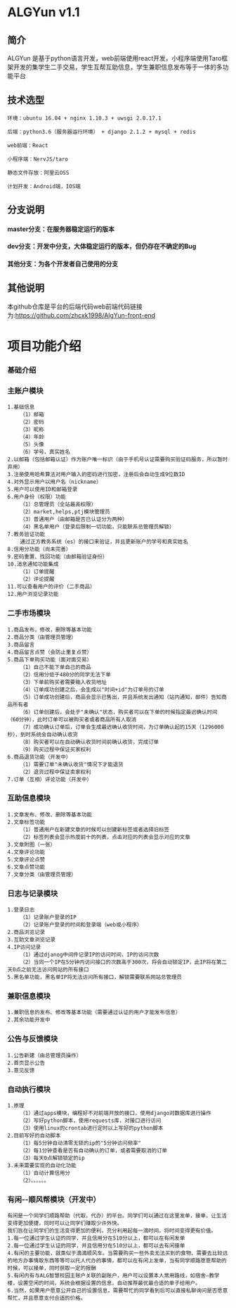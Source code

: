 # ALGYun v1.1

## 简介
ALGYun 是基于python语言开发，web前端使用react开发，小程序端使用Taro框架开发的集学生二手交易，学生互帮互助信息，学生兼职信息发布等于一体的多功能平台

## 技术选型
    环境：ubuntu 16.04 + nginx 1.10.3 + uwsgi 2.0.17.1
    
    后端：python3.6（服务器运行环境） + django 2.1.2 + mysql + redis
    
    web前端：React
    
    小程序端：NervJS/taro
    
    静态文件存放：阿里云OSS
    
    计划开发：Android端，IOS端

## 分支说明
#### master分支：在服务器稳定运行的版本
#### dev分支：开发中分支，大体稳定运行的版本，但仍存在不确定的Bug
#### 其他分支：为各个开发者自己使用的分支

## 其他说明

本github仓库是平台的后端代码web前端代码链接为:https://github.com/zhcxk1998/AlgYun-front-end


# 项目功能介绍
### 基础介绍
### 主账户模块
    1.基础信息
        （1）邮箱
        （2）密码
        （3）昵称
        （4）年龄
        （5）头像
        （6）学号，真实姓名
    2.以邮箱（包括邮箱认证）作为账户唯一标识（由于手机号认证需要购买验证码服务，所以暂时弃用）
    3.注册使用哈希算法对用户输入的密码进行加密，注册后会自动生成9位数ID
    4.对外显示用户以用户名（nickname）
    5.用户可以使用ID和邮箱登录
    6.用户身份（权限）功能
        （1）总管理员（全站最高权限）
        （2）market,helps,ptj模块管理员
        （3）普通用户（由邮箱是否已认证分为两种）
        （4）黑名单用户（登录后限制一切功能，只能联系总管理员解锁）
    7.教务验证功能
        通过正方教务系统（es）的接口来验证，并且更新账户的学号和真实姓名
    8.信用分功能（尚未完善）
    9.密码重置、找回功能（由邮箱验证身份）
    10.消息通知功能集成
        （1）订单提醒
        （2）评论提醒
    11.可以查看用户的评价（二手商品）
    12.用户浏览记录功能
### 二手市场模块
    1.商品发布，修改，删除等基本功能
    2.商品分类（由管理员管理）
    3.商品留言
    4.商品留言点赞（会防止重复点赞）
    5.商品下单购买功能（面对面交易）
        （1）自己不能下单自己的商品
        （2）信用分低于480分的同学无法下单
        （3）下单前购买者需要输入收货地址
        （4）订单成功创建之后，会生成以"时间+id"为订单号的订单
        （5）订单成功创建后，商品会显示已售出，并且系统发出通知（站内通知，邮件）告知商品所有者
        （6）订单创建后，会处于"未确认"状态，购买者可以在下单的时候指定最迟确认时间（60分钟），此时订单可以被购买者或者商品所有人取消
        （7）成功确认订单后，订单会生成最迟确认收货时间，为订单确认起的15天（1296000秒），到时系统会自动确认收货
        （8）购买者可以在自动确认收货时间前确认收货，完成订单
        （9）购买过程中保证买家权利
    6.商品退货功能（开发中）
        （1）需要订单"未确认收货"情况下才能退货
        （2）退货过程中保证卖家权利
    7.订单（互相）评论功能（开发中）
### 互助信息模块
    1.文章发布、修改、删除等基本功能
    2.文章标签功能
        （1）普通用户在新建文章的时候可以创建新标签或者选择旧标签
        （2）标签列表会显示热度前十的列表，点击对应的列表会显示对应的文章
    3.文章附图（一张）
    4.文章评论功能
    5.文章评论点赞
    6.文章点赞功能
    7.文章分类（由管理员管理）
### 日志与记录模块
    1.登录日志
        （1）记录账户登录的IP
        （2）记录账户登录的时间和登录端（web或小程序）
    2.商品浏览记录
    3.互助文章浏览记录
    4.IP访问记录
        （1）通过djanog中间件记录IP的访问时间，IP的访问次数
        （2）当同一个IP在5分钟内访问接口的次数高于300次，将会自动锁定IP，此IP将在第二天0点之前无法访问网站的所有接口
    5.黑名单功能，黑名单IP将无法访问所有接口，解锁需要联系网站总管理员
### 兼职信息模块
    1.兼职信息的发布、修改等基本功能（需要通过认证的用户才能发布信息）
    2.其余功能开发中
### 公告与反馈模块
    1.公告新建（由总管理员操作）
    2.首页显示公告
    3.意见反馈
### 自动执行模块
    1.原理
        （1）通过apps模块，编程好不对前端开放的接口，使用django对数据库进行操作
        （2）写好python脚本，使用requests库，对接口进行访问
        （3）使用linux的crontab进行定时以上写好的python脚本
    2.目前写好的自动脚本
        （1）每5分钟自动清零无锁的ip的"5分钟访问频率"
        （2）每1分钟查看是否有自动确认的订单，或者需要取消的订单
        （3）每天0点解锁锁定的ip
    3.未来需要实现的自动化功能
        （1）自动计算信用分
        （2）。。。。。。
### 有闲--顺风帮模块（开发中）
    有闲是一个同学们顺路帮助（代取，代办）的平台。同学们可以通过在这里发单，接单，让生活变得更加便捷，同时可以让同学们赚取少许外快。
    我们旨在让同学们的生活变得更加的便利，充分利用起每一滴时间，将时间变得更有价值。
    1.每一位通过学生认证的同学，并且信用分在510分以上，都可以在有闲发单
    2.每一位通过学生认证的同学，并且信用分在510分以上，都可以去有闲接单
    4.有闲的主要功能，就类似于滴滴顺风车。当需要购买一些外卖无法买到的食物、需要去比较远的地方办事情取东西等等可以托人代办的事情，都可以在有闲上发单，当有同学顺路愿意帮助的时候，可以接单，同时获取一定的报酬
    5.有闲内有与ALG智慧校园主账户关联的副账户，用户可以设置本人常用路线，如宿舍—教学楼，设置空闲的时间，系统会根据设置的信息，自动推荐最优最合适的单子给用户。
    6.当然，如果用户愿意公开自己的设置信息，需要帮忙的同学看到后可以直接私聊询问是否愿意帮忙，并且愿意支付合适的价格。
